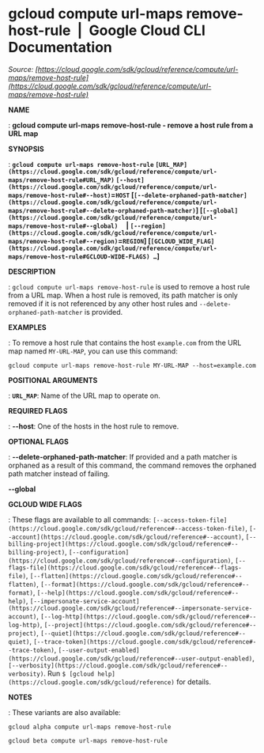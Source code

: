 # gcloud compute url-maps remove-host-rule  |  Google Cloud CLI Documentation

*Source: [https://cloud.google.com/sdk/gcloud/reference/compute/url-maps/remove-host-rule](https://cloud.google.com/sdk/gcloud/reference/compute/url-maps/remove-host-rule)*

**NAME**

: **gcloud compute url-maps remove-host-rule - remove a host rule from a URL map**

**SYNOPSIS**

: **`gcloud compute url-maps remove-host-rule` `[URL_MAP](https://cloud.google.com/sdk/gcloud/reference/compute/url-maps/remove-host-rule#URL_MAP)` `[--host](https://cloud.google.com/sdk/gcloud/reference/compute/url-maps/remove-host-rule#--host)`=`HOST` [`[--delete-orphaned-path-matcher](https://cloud.google.com/sdk/gcloud/reference/compute/url-maps/remove-host-rule#--delete-orphaned-path-matcher)`] [`[--global](https://cloud.google.com/sdk/gcloud/reference/compute/url-maps/remove-host-rule#--global)`     | `[--region](https://cloud.google.com/sdk/gcloud/reference/compute/url-maps/remove-host-rule#--region)`=`REGION`] [`[GCLOUD_WIDE_FLAG](https://cloud.google.com/sdk/gcloud/reference/compute/url-maps/remove-host-rule#GCLOUD-WIDE-FLAGS) …`]**

**DESCRIPTION**

: `gcloud compute url-maps remove-host-rule` is used to remove a host
rule from a URL map. When a host rule is removed, its path matcher is only
removed if it is not referenced by any other host rules and
`--delete-orphaned-path-matcher` is provided.

**EXAMPLES**

: To remove a host rule that contains the host `example.com` from the
URL map named `MY-URL-MAP`, you can use this command:

```
gcloud compute url-maps remove-host-rule MY-URL-MAP --host=example.com
```

**POSITIONAL ARGUMENTS**

: **`URL_MAP`**:
Name of the URL map to operate on.

**REQUIRED FLAGS**

: **--host**:
One of the hosts in the host rule to remove.

**OPTIONAL FLAGS**

: **--delete-orphaned-path-matcher**:
If provided and a path matcher is orphaned as a result of this command, the
command removes the orphaned path matcher instead of failing.

**--global**

**GCLOUD WIDE FLAGS**

: These flags are available to all commands: `[--access-token-file](https://cloud.google.com/sdk/gcloud/reference#--access-token-file)`,
`[--account](https://cloud.google.com/sdk/gcloud/reference#--account)`, `[--billing-project](https://cloud.google.com/sdk/gcloud/reference#--billing-project)`,
`[--configuration](https://cloud.google.com/sdk/gcloud/reference#--configuration)`,
`[--flags-file](https://cloud.google.com/sdk/gcloud/reference#--flags-file)`,
`[--flatten](https://cloud.google.com/sdk/gcloud/reference#--flatten)`, `[--format](https://cloud.google.com/sdk/gcloud/reference#--format)`, `[--help](https://cloud.google.com/sdk/gcloud/reference#--help)`, `[--impersonate-service-account](https://cloud.google.com/sdk/gcloud/reference#--impersonate-service-account)`,
`[--log-http](https://cloud.google.com/sdk/gcloud/reference#--log-http)`,
`[--project](https://cloud.google.com/sdk/gcloud/reference#--project)`, `[--quiet](https://cloud.google.com/sdk/gcloud/reference#--quiet)`, `[--trace-token](https://cloud.google.com/sdk/gcloud/reference#--trace-token)`, `[--user-output-enabled](https://cloud.google.com/sdk/gcloud/reference#--user-output-enabled)`,
`[--verbosity](https://cloud.google.com/sdk/gcloud/reference#--verbosity)`.
Run `$ [gcloud help](https://cloud.google.com/sdk/gcloud/reference)` for details.

**NOTES**

: These variants are also available:

```
gcloud alpha compute url-maps remove-host-rule
```

```
gcloud beta compute url-maps remove-host-rule
```